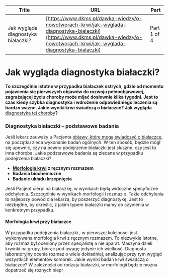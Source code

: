 | **Title**       | **URL**           | **Part**              |
|-----------------|-------------------|-----------------------|
| Jak wygląda diagnostyka białaczki?         | [https://www.dkms.pl/dawka-wiedzy/o-nowotworach-krwi/jak-wyglada-diagnostyka-bialaczki](https://www.dkms.pl/dawka-wiedzy/o-nowotworach-krwi/jak-wyglada-diagnostyka-bialaczki)    | Part 1 of 4          |

# Jak wygląda diagnostyka białaczki?

**To szczególnie istotne w przypadku białaczek ostrych, gdzie od momentu pojawienia się pierwszych objawów do rozwoju pełnoobjawowej, zagrażającej życiu choroby może mijać dosłownie kilka tygodni. Jest to czas kiedy szybka diagnostyka i wdrożenie odpowiedniego leczenia są bardzo ważne. Jakie wyniki krwi świadczą o białaczce? Jak wygląda** [diagnostyka tej choroby](https://www.dkms.pl/dawka-wiedzy/o-nowotworach-krwi/diagnostyka)**?**


### **Diagnostyka białaczki – podstawowe badania**


Jeśli lekarz zauważy u Pacjenta [objawy, które mogą świadczyć o białaczce](/dawka-wiedzy/o-nowotworach-krwi/jakie-sa-objawy-bialaczki "Jakie są objawy białaczki?"), na początku zleca wykonanie badań ogólnych. W ten sposób, będzie mógł się upewnić, czy na pewno podejrzenie białaczki jest słuszne, czy jest to inna choroba. Jakie podstawowe badania są zlecane w przypadku podejrzenia białaczki?


* [**Morfologia krwi**](https://www.dkms.pl/dawka-wiedzy/o-nowotworach-krwi/morfologia-krwi-co-to-jest-i-jak-czytac-wyniki-badania) **z ręcznym rozmazem**
* **Badania biochemiczne**
* **Badanie układu krzepnięcia**


Jeśli Pacjent cierpi na białaczkę, w wynikach będą widoczne specyficzne odchylenia. Szczególnie w wynikach morfologii i rozmazie. Takie odchylenia to najlepszy powód dla lekarza, by poszerzyć diagnostykę. Jest to niezbędne, by określić, z jakim typem białaczki mamy do czynienia w konkretnym przypadku.


#### **Morfologia krwi przy białaczce**


W przypadku podejrzenia białaczki , w pierwszej kolejności jest wykonywana morfologia krwi z ręcznym rozmazem. To niezwykle istotne, aby rozmaz był oceniony przez specjalistę a nie aparat. Maszyna dzieli krwinki na grupy, biorąc pod uwagę jedynie ich wielkość. Diagnosta laboratoryjny ocenia rozmaz o wiele dokładniej, analizując przy tym wygląd wszystkich elementów komórek. Jakie wyniki badań krwi świadczą o białaczce? W zależności od rodzaju białaczki, w morfologii będzie można dopatrzeć się różnych niepr